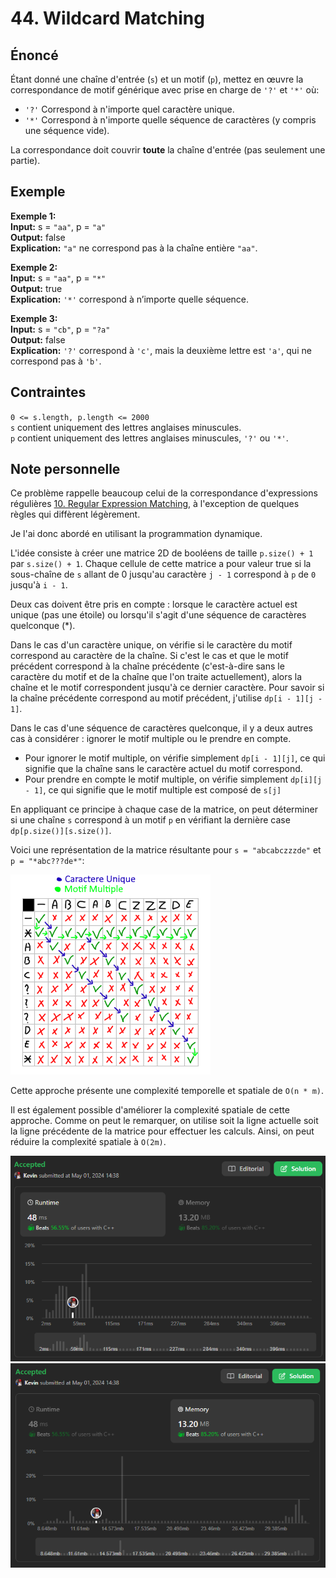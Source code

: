 # 44. Wildcard Matching

## Énoncé

Étant donné une chaîne d'entrée (`s`) et un motif (`p`), mettez en œuvre la correspondance de motif générique avec prise en charge de `'?'` et `'*'` où:

- `'?'` Correspond à n'importe quel caractère unique.
- `'*'` Correspond à n'importe quelle séquence de caractères (y compris une séquence vide).

La correspondance doit couvrir **toute** la chaîne d'entrée (pas seulement une partie).

## Exemple

**Exemple 1:**  
**Input:** s = `"aa"`, p = `"a"`  
**Output:** false  
**Explication:** `"a"` ne correspond pas à la chaîne entière `"aa"`.

**Exemple 2:**  
**Input:** s = `"aa"`, p = `"*"`  
**Output:** true  
**Explication:** `'*'` correspond à n’importe quelle séquence.

**Exemple 3:**  
**Input:** s = `"cb"`, p = `"?a"`  
**Output:** false  
**Explication:** `'?'` correspond à `'c'`, mais la deuxième lettre est `'a'`, qui ne correspond pas à `'b'`.

## Contraintes

`0 <= s.length, p.length <= 2000`  
`s` contient uniquement des lettres anglaises minuscules.  
`p` contient uniquement des lettres anglaises minuscules, `'?'` ou `'*'`.

## Note personnelle

Ce problème rappelle beaucoup celui de la correspondance d'expressions régulières [10. Regular Expression Matching](../0010.%20Regular%20Expression%20Matching/), à l'exception de quelques règles qui diffèrent légèrement.

Je l'ai donc abordé en utilisant la programmation dynamique.

L'idée consiste à créer une matrice 2D de booléens de taille `p.size() + 1` par `s.size() + 1`. Chaque cellule de cette matrice a pour valeur true si la sous-chaîne de `s` allant de 0 jusqu'au caractère `j - 1` correspond à `p` de `0` jusqu'à `i - 1`.

Deux cas doivent être pris en compte : lorsque le caractère actuel est unique (pas une étoile) ou lorsqu'il s'agit d'une séquence de caractères quelconque (\*).

Dans le cas d'un caractère unique, on vérifie si le caractère du motif correspond au caractère de la chaîne. Si c'est le cas et que le motif précédent correspond à la chaîne précédente (c'est-à-dire sans le caractère du motif et de la chaîne que l'on traite actuellement), alors la chaîne et le motif correspondent jusqu'à ce dernier caractère. Pour savoir si la chaîne précédente correspond au motif précédent, j'utilise `dp[i - 1][j - 1]`.

Dans le cas d'une séquence de caractères quelconque, il y a deux autres cas à considérer : ignorer le motif multiple ou le prendre en compte.

- Pour ignorer le motif multiple, on vérifie simplement `dp[i - 1][j]`, ce qui signifie que la chaîne sans le caractère actuel du motif correspond.
- Pour prendre en compte le motif multiple, on vérifie simplement `dp[i][j - 1]`, ce qui signifie que le motif multiple est composé de `s[j]`

En appliquant ce principe à chaque case de la matrice, on peut déterminer si une chaîne `s` correspond à un motif `p` en vérifiant la dernière case `dp[p.size()][s.size()]`.

Voici une représentation de la matrice résultante pour `s = "abcabczzzde"` et `p = "*abc???de*"`:

<img src="./imgs/img1.png"/>

Cette approche présente une complexité temporelle et spatiale de `O(n * m)`.

Il est également possible d'améliorer la complexité spatiale de cette approche. Comme on peut le remarquer, on utilise soit la ligne actuelle soit la ligne précédente de la matrice pour effectuer les calculs. Ainsi, on peut réduire la complexité spatiale à `O(2m)`.

<img src="./imgs/runtime.png"/>
<img src="./imgs/memory.png"/>

